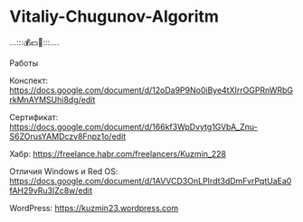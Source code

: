 # Vitaliy-Chugunov-Algoritm
...:::$💰💵💸$:::....

Работы

Конспект: https://docs.google.com/document/d/12oDa9P9No0iBye4tXIrrOGPRnWRbGrkMnAYMSUhi8dg/edit

Сертификат: https://docs.google.com/document/d/166kf3WpDvytg1GVbA_Znu-S6ZOrusYAMDczv8Fnpz1o/edit

Хабр: https://freelance.habr.com/freelancers/Kuzmin_228

Отличия Windows и Red OS:
https://docs.google.com/document/d/1AVVCD3OnLPIrdt3dDmFvrPqtUaEa0fAH29vRu3IZc8w/edit

WordPress:
https://kuzmin23.wordpress.com
